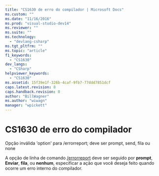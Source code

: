 ```yaml
---
title: "CS1630 de erro do compilador | Microsoft Docs"
ms.custom: ""
ms.date: "11/16/2016"
ms.prod: "visual-studio-dev14"
ms.reviewer: ""
ms.suite: ""
ms.technology: 
  - "devlang-csharp"
ms.tgt_pltfrm: ""
ms.topic: "article"
f1_keywords: 
  - "CS1630"
dev_langs: 
  - "CSharp"
helpviewer_keywords: 
  - "CS1630"
ms.assetid: 15f39e1f-326b-4caf-9fb7-77ddd7851dcf
caps.latest.revision: 8
caps.handback.revision: 8
author: "BillWagner"
ms.author: "wiwagn"
manager: "wpickett"
---
```

# CS1630 de erro do compilador
Opção inválida 'option' para \/errorreport; deve ser prompt, send, fila ou none  
  
 A opção de linha de comando [\/errorreport](../../csharp/language-reference/compiler-options/errorreport-compiler-option.md) deve ser seguido por **prompt**, **Enviar**, **fila**, ou **nenhum**, especificar a ação que você deseja feito quando ocorre um erro interno do compilador.